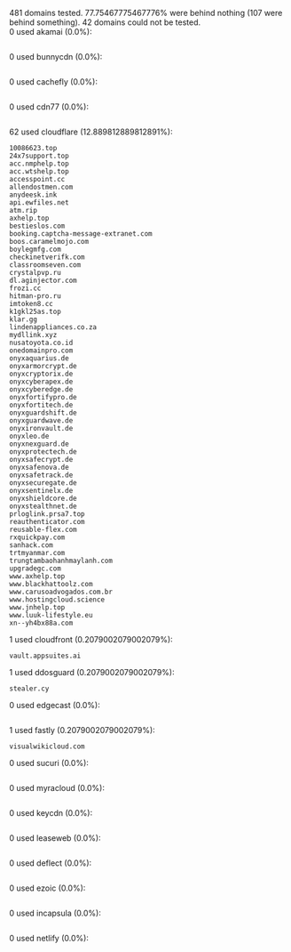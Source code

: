 481 domains tested. 77.75467775467776% were behind nothing (107 were behind something). 42 domains could not be tested.<br>
0 used akamai (0.0%):
```

```

0 used bunnycdn (0.0%):
```

```

0 used cachefly (0.0%):
```

```

0 used cdn77 (0.0%):
```

```

62 used cloudflare (12.889812889812891%):
```
10086623.top
24x7support.top
acc.nmphelp.top
acc.wtshelp.top
accesspoint.cc
allendostmen.com
anydeesk.ink
api.ewfiles.net
atm.rip
axhelp.top
bestieslos.com
booking.captcha-message-extranet.com
boos.caramelmojo.com
boylegmfg.com
checkinetverifk.com
classroomseven.com
crystalpvp.ru
dl.aginjector.com
frozi.cc
hitman-pro.ru
imtoken8.cc
k1gkl25as.top
klar.gg
lindenappliances.co.za
mydllink.xyz
nusatoyota.co.id
onedomainpro.com
onyxaquarius.de
onyxarmorcrypt.de
onyxcryptorix.de
onyxcyberapex.de
onyxcyberedge.de
onyxfortifypro.de
onyxfortitech.de
onyxguardshift.de
onyxguardwave.de
onyxironvault.de
onyxleo.de
onyxnexguard.de
onyxprotectech.de
onyxsafecrypt.de
onyxsafenova.de
onyxsafetrack.de
onyxsecuregate.de
onyxsentinelx.de
onyxshieldcore.de
onyxstealthnet.de
prloglink.prsa7.top
reauthenticator.com
reusable-flex.com
rxquickpay.com
sanhack.com
trtmyanmar.com
trungtambaohanhmaylanh.com
upgradegc.com
www.axhelp.top
www.blackhattoolz.com
www.carusoadvogados.com.br
www.hostingcloud.science
www.jnhelp.top
www.luuk-lifestyle.eu
xn--yh4bx88a.com
```

1 used cloudfront (0.2079002079002079%):
```
vault.appsuites.ai
```

1 used ddosguard (0.2079002079002079%):
```
stealer.cy
```

0 used edgecast (0.0%):
```

```

1 used fastly (0.2079002079002079%):
```
visualwikicloud.com
```

0 used sucuri (0.0%):
```

```

0 used myracloud (0.0%):
```

```

0 used keycdn (0.0%):
```

```

0 used leaseweb (0.0%):
```

```

0 used deflect (0.0%):
```

```

0 used ezoic (0.0%):
```

```

0 used incapsula (0.0%):
```

```

0 used netlify (0.0%):
```

```
